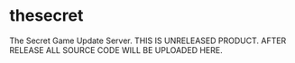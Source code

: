 # thesecret
The Secret Game Update Server.
THIS IS UNRELEASED PRODUCT. AFTER RELEASE ALL SOURCE CODE WILL BE UPLOADED HERE.
